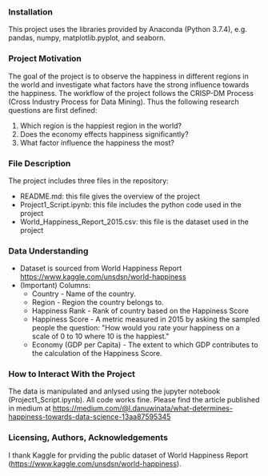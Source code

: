 ### Installation
This project uses the libraries provided by Anaconda (Python 3.7.4), e.g. pandas, numpy, matplotlib.pyplot, and seaborn.

### Project Motivation
The goal of the project is to observe the happiness in different regions in the world and investigate what factors have the strong influence towards the happiness. The workflow of the project follows the 
CRISP-DM Process (Cross Industry Process for Data Mining). Thus the following research questions are first defined:
   1. Which region is the happiest region in the world?
   2. Does the economy effects happiness significantly? 
   3. What factor influence the happiness the most?

### File Description
The project includes three files in the repository:
   - README.md: this file gives the overview of the project
   - Project1_Script.ipynb: this file includes the python code used in the project
   - World_Happiness_Report_2015.csv: this file is the dataset used in the project
   
### Data Understanding
- Dataset is sourced from World Happiness Report https://www.kaggle.com/unsdsn/world-happiness
- (Important) Columns:
   - Country - Name of the country.
   - Region - Region the country belongs to.
   - Happiness Rank - Rank of country based on the Happiness Score
   - Happiness Score - A metric measured in 2015 by asking the sampled people the question: "How would you rate your happiness on a     
   scale of 0 to 10 where 10 is the happiest."
   - Economy (GDP per Capita) - The extent to which GDP contributes to the calculation of the Happiness Score.

### How to Interact With the Project
The data is manipulated and anlysed using the jupyter notebook (Project1_Script.ipynb). All code works fine.
Please find the article published in medium at https://medium.com/@l.danuwinata/what-determines-happiness-towards-data-science-13aa87595345

### Licensing, Authors, Acknowledgements
I thank Kaggle for prviding the public dataset of World Happiness Report (https://www.kaggle.com/unsdsn/world-happiness).
